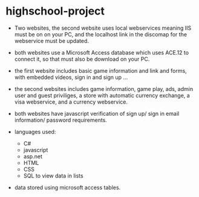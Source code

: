 # highschool-project 
* Two websites, the second website uses local webservices meaning IIS must be on on your PC, and the localhost link in the discomap for the webservice must be updated.

* both websites use a Microsoft Access database which uses ACE.12 to connect it, so that must also be download on your PC.

* the first website includes basic game information and link and forms, with embedded videos, sign in and sign up ...

* the second websites includes game information, game play, ads, admin user and guest priviliges, a store with automatic currency exchange, a visa webservice, and a currency webservice.

* both websites have javascript verification of sign up/ sign in email information/ password requirements.


* languages used:
  - C#
  - javascript
  - asp.net
  - HTML
  - CSS
  - SQL to view data in lists
  
* data stored using microsoft access tables.

